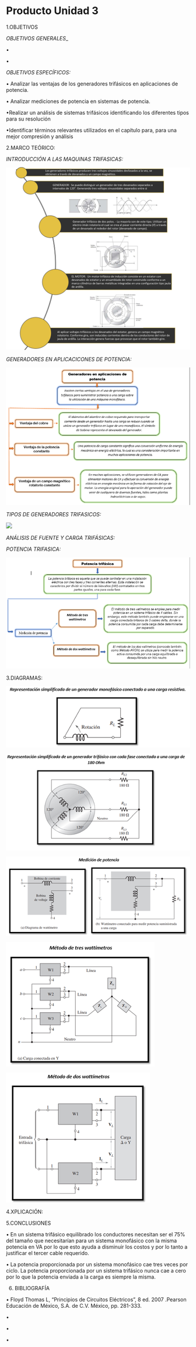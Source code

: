 # Producto Unidad 3
1.OBJETIVOS

_OBJETIVOS GENERALES__

• 

• 

_OBJETIVOS ESPECÍFICOS:_

•	Analizar las ventajas de los generadores trifásicos en aplicaciones de potencia.

•	Analizar mediciones de potencia en sistemas de potencia.

•Realizar un análisis de sistemas trifásicos identificando los diferentes tipos para su resolución

•Identificar términos relevantes utilizados en el capítulo para, para una mejor compresión y análisis



 

2.MARCO TEÓRICO:

 _INTRODUCCIÓN A LAS MAQUINAS TRIFASICAS:_
 
 ![](img/marco1.jpg)

_GENERADORES EN APLICACICONES DE POTENCIA:_

![](https://github.com/andressanttos/Producto-Unidad-3/blob/main/img/marco%20teorico%202.png)

_TIPOS DE GENERADORES TRIFASICOS:_

 ![](img/marco3.jpg)
 
 _ANÁLISIS DE FUENTE Y CARGA TRIFÁSICAS:_

_POTENCIA TRIFASICA:_

![](https://github.com/andressanttos/Producto-Unidad-3/blob/main/img/marco%20teorico%205.png)


3.DIAGRAMAS:



![](https://github.com/andressanttos/Producto-Unidad-3/blob/main/img/diagrama2.png)

![](https://github.com/andressanttos/Producto-Unidad-3/blob/main/img/diagrama2.1.png)



![](https://github.com/andressanttos/Producto-Unidad-3/blob/main/img/diagrama5.png)

![](https://github.com/andressanttos/Producto-Unidad-3/blob/main/img/diagrama5.1.png)

![](https://github.com/andressanttos/Producto-Unidad-3/blob/main/img/diagrama5.2.png)


4.XPLICACIÓN:


5.CONCLUSIONES

•	En un sistema trifásico equilibrado los conductores necesitan ser el 75% del tamaño   que necesitarían para un sistema monofásico con la misma potencia en VA por lo que   esto ayuda a disminuir los costos y por lo tanto a justificar el tercer cable requerido. 

•	La potencia proporcionada por un sistema monofásico cae tres veces por ciclo. La potencia proporcionada por un sistema trifásico nunca cae a cero por lo    que la potencia enviada a la carga es siempre la misma.



6. BIBLIOGRAFÍA

•	Floyd Thomas L, “Principios de Circuitos Eléctricos”, 8 ed. 2007 .Pearson Educación de México, S.A. de C.V. México, pp. 281-333.

• 

• 

• 
